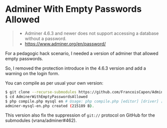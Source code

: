 # Adminer With Empty Passwords Allowed

> * Adminer 4.6.3 and newer does not support accessing a database without a password.
> * https://www.adminer.org/en/password/

For a pedagogic hack scenario, I needed a version of adminer that allowed empty passwords.

So, I removed the protection introduce in the 4.6.3 version and add a warning on the login form.

You can compile as per usual your own version:

```bash
$ git clone --recurse-submodules https://github.com/FrancoisCapon/AdminerWithEmptyPasswordsAllowed.git
$ cd AdminerWithEmptyPasswordsAllowed
$ php compile.php mysql en # Usage: php compile.php [editor] [driver] [lang]
adminer-mysql-en.php created (215189 B).
```

This version also fix the suppression of `git://` protocol on GitHub for the submodules (vrana/adminer#462).
